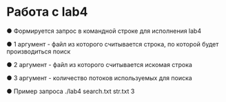 # Работа с lab4
   ● Формируется запрос в командной строке для исполнения lab4
   
   ● 1 аргумент - файл из которого считывается строка, по которой будет производиться поиск
   
   ● 2 аргумент - файл из которого считывается искомая строка
   
   ● 3 аргумент - количество потоков используемых для поиска
   
   ● Пример запроса ./lab4 search.txt str.txt 3
